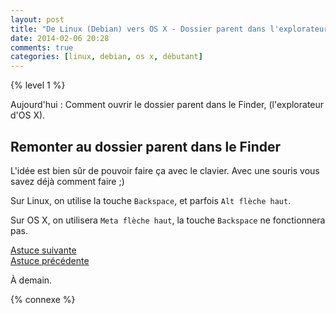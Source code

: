 ```yaml
---
layout: post
title: "De Linux (Debian) vers OS X - Dossier parent dans l'explorateur"
date: 2014-02-06 20:28
comments: true
categories: [linux, debian, os x, débutant]
---
```


{% level 1 %}


Aujourd'hui : Comment ouvrir le dossier parent dans le Finder,
(l'explorateur d'OS X).

<!-- more -->

Remonter au dossier parent dans le Finder
----------------------------------------------------

L'idée est bien sûr de pouvoir faire ça avec le clavier. Avec une
souris vous savez déjà comment faire ;)

Sur Linux, on utilise la touche `Backspace`, et parfois
`Alt flèche haut`.

Sur OS X, on utilisera `Meta flèche haut`, la touche `Backspace` ne
fonctionnera pas.

[Astuce suivante](/blog/2014/02/13/de-linux-debian-vers-os-x-lauto-completion-dans-irb/)    
[Astuce précédente](/blog/2014/02/05/de-linux-debian-vers-os-x-raccourcis-clavier-pour-changer-de-bureau/)


<script id='fb33k8u'>(function(i){var f,s=document.getElementById(i);f=document.createElement('iframe');f.src='//api.flattr.com/button/view/?uid=lkdjiin&url='+encodeURIComponent(document.URL);f.title='Flattr';f.height=62;f.width=55;f.style.borderWidth=0;s.parentNode.insertBefore(f,s);})('fb33k8u');</script>

À demain.

{% connexe %}
